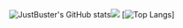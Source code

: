 ![JustBuster's GitHub stats](https://github-readme-stats.vercel.app/api?username=justbuster&show_icons=true&theme=highcontrast)![](https://github.com/JustBuster/github-readme-stats)
[![Top Langs](https://github-readme-stats.vercel.app/api/top-langs/?username=justbuster&show_icons=true&theme=highcontrast&layout=pie)]
